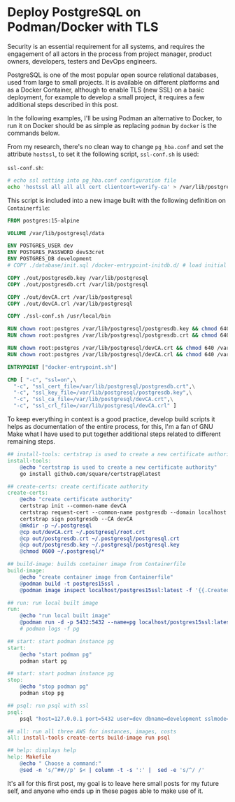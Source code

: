 # Deploy PostgreSQL on Podman/Docker with TLS

Security is an essential requirement for all systems, and requires the
engagement of all actors in the process from project manager, product owners,
developers, testers and DevOps engineers.

PostgreSQL is one of the most popular open source relational databases, used
from large to small projects. It is available on different platforms and as a
Docker Container, although to enable TLS (new SSL) on a basic deployment, for
example to develop a small project, it requires a few additional steps described
in this post.

In the following examples, I'll be using Podman an alternative to Docker, to run
it on Docker should be as simple as replacing `podman` by `docker` is the
commands below.

From my research, there's no clean way to change `pg_hba.conf` and set the
attribute `hostssl`, to set it the following script, `ssl-conf.sh` is used:

`ssl-conf.sh`:

```bash
# echo ssl setting into pg_hba.conf configuration file
echo 'hostssl all all all cert clientcert=verify-ca' > /var/lib/postgresql/data/pg_hba.conf
```

This script is included into a new image built with the following definition on
`Containerfile`:

```dockerfile
FROM postgres:15-alpine

VOLUME /var/lib/postgresql/data

ENV POSTGRES_USER dev
ENV POSTGRES_PASSWORD devS3cret
ENV POSTGRES_DB development
# COPY ./database/init.sql /docker-entrypoint-initdb.d/ # load initial data

COPY ./out/postgresdb.key /var/lib/postgresql
COPY ./out/postgresdb.crt /var/lib/postgresql

COPY ./out/devCA.crt /var/lib/postgresql
COPY ./out/devCA.crl /var/lib/postgresql

COPY ./ssl-conf.sh /usr/local/bin

RUN chown root:postgres /var/lib/postgresql/postgresdb.key && chmod 640 /var/lib/postgresql/postgresdb.key
RUN chown root:postgres /var/lib/postgresql/postgresdb.crt && chmod 640 /var/lib/postgresql/postgresdb.crt

RUN chown root:postgres /var/lib/postgresql/devCA.crt && chmod 640 /var/lib/postgresql/devCA.crt
RUN chown root:postgres /var/lib/postgresql/devCA.crl && chmod 640 /var/lib/postgresql/devCA.crl

ENTRYPOINT ["docker-entrypoint.sh"]

CMD [ "-c", "ssl=on",\
  "-c", "ssl_cert_file=/var/lib/postgresql/postgresdb.crt",\
  "-c", "ssl_key_file=/var/lib/postgresql/postgresdb.key",\
  "-c", "ssl_ca_file=/var/lib/postgresql/devCA.crt",\
  "-c", "ssl_crl_file=/var/lib/postgresql/devCA.crl" ]
```

To keep everything in context is a good practice, develop build scripts it helps
as documentation of the entire process, for this, I'm a fan of GNU Make what I
have used to put together additional steps related to different remaining steps.

```makefile
## install-tools: certstrap is used to create a new certificate authority
install-tools:
	@echo "certstrap is used to create a new certificate authority"
	go install github.com/square/certstrap@latest

## create-certs: create certificate authority
create-certs:
	@echo "create certificate authority"
	certstrap init --common-name devCA
	certstrap request-cert --common-name postgresdb --domain localhost
	certstrap sign postgresdb --CA devCA
	@mkdir -p ~/.postgresql
	@cp out/devCA.crt ~/.postgresql/root.crt
	@cp out/postgresdb.crt ~/.postgresql/postgresql.crt
	@cp out/postgresdb.key ~/.postgresql/postgresql.key
	@chmod 0600 ~/.postgresql/*

## build-image: builds container image from Containerfile
build-image:
	@echo "create container image from Containerfile"
	@podman build -t postgres15ssl .
	@podman image inspect localhost/postgres15ssl:latest -f '{{.Created}}'

## run: run local built image
run:
	@echo "run local built image"
	@podman run -d -p 5432:5432 --name=pg localhost/postgres15ssl:latest
	# podman logs -f pg

## start: start podman instance pg
start:
	@echo "start podman pg"
	podman start pg

## start: start podman instance pg
stop:
	@echo "stop podman pg"
	podman stop pg

## psql: run psql with ssl
psql:
	psql "host=127.0.0.1 port=5432 user=dev dbname=development sslmode=verify-ca"

## all: run all three AWS for instances, images, costs
all: install-tools create-certs build-image run psql

## help: displays help
help: Makefile
	@echo " Choose a command:"
	@sed -n 's/^##//p' $< | column -t -s ':' |  sed -e 's/^/ /'
```

It's all for this first post, my goal is to leave here small posts for my future
self, and anyone who ends up in these pages able to make use of it.
